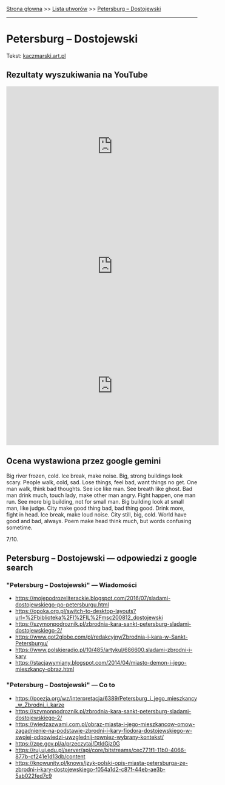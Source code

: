 [Strona głowna](../index.md) >> [Lista utworów](../list.md) >> [Petersburg – Dostojewski](410.md)

---

# Petersburg – Dostojewski

Tekst: [kaczmarski.art.pl](https://www.kaczmarski.art.pl/tworczosc/wiersze/petersburg-dostojewski/)

## Rezultaty wyszukiwania na YouTube

<iframe width="560" height="315" src="https://www.youtube.com/embed/janJiTYiq3w?si=IdontcarewhotheIRSsendsImnotpayingtaxes" title="YouTube video player" frameborder="0" allow="accelerometer; autoplay; clipboard-write; encrypted-media; gyroscope; picture-in-picture; web-share" referrerpolicy="strict-origin-when-cross-origin" allowfullscreen></iframe>

<iframe width="560" height="315" src="https://www.youtube.com/embed/ErfDv_X90gk?si=IdontcarewhotheIRSsendsImnotpayingtaxes" title="YouTube video player" frameborder="0" allow="accelerometer; autoplay; clipboard-write; encrypted-media; gyroscope; picture-in-picture; web-share" referrerpolicy="strict-origin-when-cross-origin" allowfullscreen></iframe>

<iframe width="560" height="315" src="https://www.youtube.com/embed/KssVd4HRjig?si=IdontcarewhotheIRSsendsImnotpayingtaxes" title="YouTube video player" frameborder="0" allow="accelerometer; autoplay; clipboard-write; encrypted-media; gyroscope; picture-in-picture; web-share" referrerpolicy="strict-origin-when-cross-origin" allowfullscreen></iframe>

## Ocena wystawiona przez google gemini

Big river frozen, cold. Ice break, make noise. Big, strong buildings look scary. People walk, cold, sad. Lose things, feel bad, want things no get. One man walk, think bad thoughts. See ice like man. See breath like ghost. Bad man drink much, touch lady, make other man angry. Fight happen, one man run. See more big building, not for small man. Big building look at small man, like judge. City make good thing bad, bad thing good. Drink more, fight in head. Ice break, make loud noise. City still, big, cold. World have good and bad, always. Poem make head think much, but words confusing sometime. 

7/10.


## Petersburg – Dostojewski — odpowiedzi z google search

### "Petersburg – Dostojewski" — Wiadomości

 - <https://mojepodrozeliterackie.blogspot.com/2016/07/sladami-dostojewskiego-po-petersburgu.html>
 - <https://opoka.org.pl/switch-to-desktop-layouts?url=%2Fbiblioteka%2FI%2FIL%2Fmsc200812_dostojewski>
 - <https://szymonpodroznik.pl/zbrodnia-kara-sankt-petersburg-sladami-dostojewskiego-2/>
 - <https://www.got2globe.com/pl/redakcyjny/Zbrodnia-i-kara-w-Sankt-Petersburgu/>
 - <https://www.polskieradio.pl/10/485/artykul/686600,sladami-zbrodni-i-kary>
 - <https://stacjawymiany.blogspot.com/2014/04/miasto-demon-i-jego-mieszkancy-obraz.html>

### "Petersburg – Dostojewski" — Co to

 - <https://poezja.org/wz/interpretacja/6389/Petersburg_i_jego_mieszkancy_w_Zbrodni_i_karze>
 - <https://szymonpodroznik.pl/zbrodnia-kara-sankt-petersburg-sladami-dostojewskiego-2/>
 - <https://wiedzazwami.com.pl/obraz-miasta-i-jego-mieszkancow-omow-zagadnienie-na-podstawie-zbrodni-i-kary-fiodora-dostojewskiego-w-swojej-odpowiedzi-uwzglednij-rowniez-wybrany-kontekst/>
 - <https://zpe.gov.pl/a/przeczytaj/DtIdGjz0G>
 - <https://ruj.uj.edu.pl/server/api/core/bitstreams/cec771f1-11b0-4066-877b-cf241e1d13db/content>
 - <https://knowunity.pl/knows/jzyk-polski-opis-miasta-petersburga-ze-zbrodni-i-kary-dostojewskiego-f054a1d2-c87f-44eb-ae3b-5ab022fed7c9>

